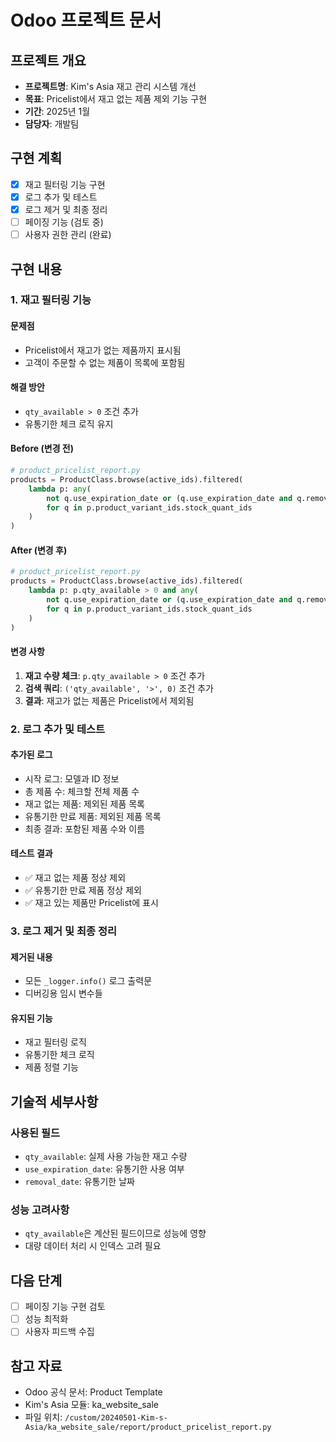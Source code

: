 # Odoo 프로젝트 문서

## 프로젝트 개요
- **프로젝트명**: Kim's Asia 재고 관리 시스템 개선
- **목표**: Pricelist에서 재고 없는 제품 제외 기능 구현
- **기간**: 2025년 1월
- **담당자**: 개발팀

## 구현 계획
- [x] 재고 필터링 기능 구현
- [x] 로그 추가 및 테스트
- [x] 로그 제거 및 최종 정리
- [ ] 페이징 기능 (검토 중)
- [ ] 사용자 권한 관리 (완료)

## 구현 내용

### 1. 재고 필터링 기능

#### 문제점
- Pricelist에서 재고가 없는 제품까지 표시됨
- 고객이 주문할 수 없는 제품이 목록에 포함됨

#### 해결 방안
- `qty_available > 0` 조건 추가
- 유통기한 체크 로직 유지

#### Before (변경 전)
```python
# product_pricelist_report.py
products = ProductClass.browse(active_ids).filtered(
    lambda p: any(
        not q.use_expiration_date or (q.use_expiration_date and q.removal_date and q.removal_date >= now)
        for q in p.product_variant_ids.stock_quant_ids
    )
)
```

#### After (변경 후)
```python
# product_pricelist_report.py
products = ProductClass.browse(active_ids).filtered(
    lambda p: p.qty_available > 0 and any(
        not q.use_expiration_date or (q.use_expiration_date and q.removal_date and q.removal_date >= now)
        for q in p.product_variant_ids.stock_quant_ids
    )
)
```

#### 변경 사항
1. **재고 수량 체크**: `p.qty_available > 0` 조건 추가
2. **검색 쿼리**: `('qty_available', '>', 0)` 조건 추가
3. **결과**: 재고가 없는 제품은 Pricelist에서 제외됨

### 2. 로그 추가 및 테스트

#### 추가된 로그
- 시작 로그: 모델과 ID 정보
- 총 제품 수: 체크할 전체 제품 수
- 재고 없는 제품: 제외된 제품 목록
- 유통기한 만료 제품: 제외된 제품 목록
- 최종 결과: 포함된 제품 수와 이름

#### 테스트 결과
- ✅ 재고 없는 제품 정상 제외
- ✅ 유통기한 만료 제품 정상 제외
- ✅ 재고 있는 제품만 Pricelist에 표시

### 3. 로그 제거 및 최종 정리

#### 제거된 내용
- 모든 `_logger.info()` 로그 출력문
- 디버깅용 임시 변수들

#### 유지된 기능
- 재고 필터링 로직
- 유통기한 체크 로직
- 제품 정렬 기능

## 기술적 세부사항

### 사용된 필드
- `qty_available`: 실제 사용 가능한 재고 수량
- `use_expiration_date`: 유통기한 사용 여부
- `removal_date`: 유통기한 날짜

### 성능 고려사항
- `qty_available`은 계산된 필드이므로 성능에 영향
- 대량 데이터 처리 시 인덱스 고려 필요

## 다음 단계
- [ ] 페이징 기능 구현 검토
- [ ] 성능 최적화
- [ ] 사용자 피드백 수집

## 참고 자료
- Odoo 공식 문서: Product Template
- Kim's Asia 모듈: ka_website_sale
- 파일 위치: `/custom/20240501-Kim-s-Asia/ka_website_sale/report/product_pricelist_report.py`
